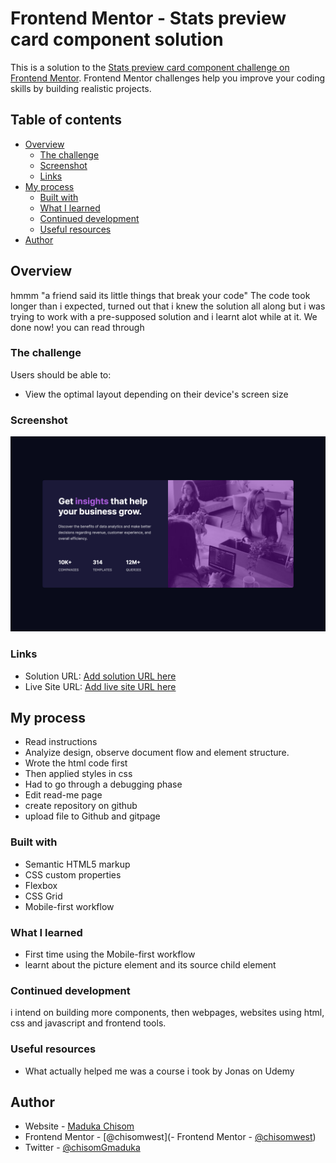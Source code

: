 # Frontend Mentor - Stats preview card component solution

This is a solution to the [Stats preview card component challenge on Frontend Mentor](https://www.frontendmentor.io/challenges/stats-preview-card-component-8JqbgoU62). Frontend Mentor challenges help you improve your coding skills by building realistic projects.

## Table of contents

- [Overview](#overview)
  - [The challenge](#the-challenge)
  - [Screenshot](#screenshot)
  - [Links](#links)
- [My process](#my-process)
  - [Built with](#built-with)
  - [What I learned](#what-i-learned)
  - [Continued development](#continued-development)
  - [Useful resources](#useful-resources)
- [Author](#author)

## Overview

hmmm "a friend said its little things that break your code"
The code took longer than i expected, turned out that i knew the solution all along but i was trying to work with a pre-supposed solution and i learnt alot while at it. We done now! you can read through

### The challenge

Users should be able to:

- View the optimal layout depending on their device's screen size

### Screenshot

![](./solution-screenshot.png)

### Links

- Solution URL: [Add solution URL here](https://your-solution-url.com)
- Live Site URL: [Add live site URL here](https://your-live-site-url.com)

## My process

- Read instructions
- Analyize design, observe document flow and element structure.
- Wrote the html code first
- Then applied styles in css
- Had to go through a debugging phase
- Edit read-me page
- create repository on github
- upload file to Github and gitpage

### Built with

- Semantic HTML5 markup
- CSS custom properties
- Flexbox
- CSS Grid
- Mobile-first workflow

### What I learned

- First time using the Mobile-first workflow
- learnt about the picture element and its source child element

### Continued development

i intend on building more components, then webpages, websites using html, css and javascript and frontend tools.

### Useful resources

- What actually helped me was a course i took by Jonas on Udemy

## Author

- Website - [Maduka Chisom](https://www.your-site.com)
- Frontend Mentor - [@chisomwest](- Frontend Mentor - [@chisomwest](https://www.frontendmentor.io/profile/yourusername))
- Twitter - [@chisomGmaduka](https://twitter.com/ChisomGMaduka)
